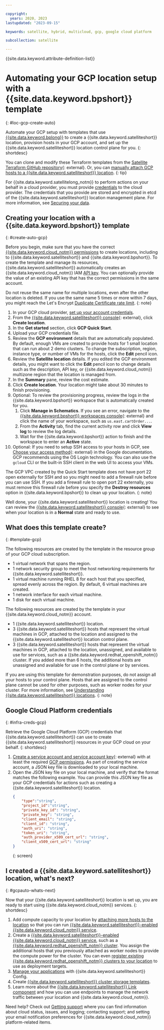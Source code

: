 ```yaml
---

copyright:
  years: 2020, 2023
lastupdated: "2023-09-15"

keywords: satellite, hybrid, multicloud, gcp, google cloud platform

subcollection: satellite

---
```


{{site.data.keyword.attribute-definition-list}}

# Automating your GCP location setup with a {{site.data.keyword.bpshort}} template
{: #loc-gcp-create-auto}

Automate your GCP setup with templates that use [{{site.data.keyword.bplong}}](/docs/schematics?topic=schematics-getting-started) to create a {{site.data.keyword.satelliteshort}} location, provision hosts in your GCP account, and set up the {{site.data.keyword.satelliteshort}} location control plane for you. 
{: shortdesc}

You can clone and modify these Terraform templates from the [Satellite Terraform GitHub repository](https://github.com/terraform-ibm-modules/terraform-ibm-satellite/tree/main/examples){: external}. Or, you can [manually attach GCP hosts to a {{site.data.keyword.satelliteshort}} location](/docs/satellite?topic=satellite-gcp).
{: tip}

For {{site.data.keyword.satellitelong_notm}} to perform actions on your behalf in a cloud provider, you must provide [credentials](#infra-creds-gcp) to the cloud provider. The credentials that you provide are stored and encrypted in etcd of the {{site.data.keyword.satelliteshort}} location management plane. For more information, see [Securing your data](/docs/satellite?topic=satellite-data-security).

## Creating your location with a {{site.data.keyword.bpshort}} template
{: #create-auto-gcp}

Before you begin, make sure that you have the correct [{{site.data.keyword.cloud_notm}} permissions](/docs/satellite?topic=satellite-iam#iam-roles-usecases) to create locations, including to {{site.data.keyword.satelliteshort}} and {{site.data.keyword.bpshort}}. To create the template and manage its resources, {{site.data.keyword.satelliteshort}} automatically creates an {{site.data.keyword.cloud_notm}} IAM [API key](/docs/account?topic=account-manapikey). You can optionally provide the value of an existing API key that has the correct permissions in the same account.

Do not reuse the same name for multiple locations, even after the other location is deleted. If you use the same name 5 times or more within 7 days, you might reach the Let's Encrypt [Duplicate Certificate rate limit](/docs/openshift?topic=openshift-cs_rate_limit).
{: note}

1. In your GCP cloud provider, [set up your account credentials](#infra-creds-gcp).
1. From the [{{site.data.keyword.satelliteshort}} console](https://cloud.ibm.com/satellite/locations){: external}, click **Create location**.
1. In the **Get started** section, click **GCP Quick Start**.
1. Upload your GCP credentials file.
1. Review the **GCP environment** details that are automatically populated. By default, enough VMs are created to provide hosts for 1 small location that can run about 2 demo clusters. To change the subscription, region, instance type, or number of VMs for the hosts, click the **Edit** pencil icon.
1. Review the **Satellite location** details. If you edited the GCP environment details, you might want to click the **Edit** pencil icon to change details such as the description, API key, or {{site.data.keyword.cloud_notm}} multizone region that the location is managed from.
1. In the **Summary** pane, review the cost estimate.
1. Click **Create location**. Your location might take about 30 minutes to finish provisioning.
1. Optional: To review the provisioning progress, review the logs in the {{site.data.keyword.bpshort}} workspace that is automatically created for you.
    1. Click **Manage in Schematics**. If you see an error, navigate to the [{{site.data.keyword.bpshort}} workspaces console](https://cloud.ibm.com/schematics/workspaces){: external} and click the name of your workspace, such as `us.east.cartOrder...`.
    1. From the **Activity** tab, find the current activity row and click **View log** to review the log details.
    1. Wait for the {{site.data.keyword.bpshort}} action to finish and the workspace to enter an **Active** state.
1. Optional: If you need to setup SSH access to your hosts in GCP, see [Choose your access method](https://cloud.google.com/compute/docs/instances/access-overview){: external} in the Google documentation. GCP recommends using the OS Login technology. You can also use the `gcloud` CLI or the built-in SSH client in the web UI to access your VMs.

The GCP VPC created by the Quick Start template does not have port 22 open externally for SSH and so you might need to add a firewall rule before you can use SSH. If you add a firewall rule to open port 22 externally, you must remove this firewall rule before you specify the **Destroy resources** option in {{site.data.keyword.bpshort}} to clean up your location.
{: note}
     

Well done, your {{site.data.keyword.satelliteshort}} location is creating! You can review the [{{site.data.keyword.satelliteshort}} console](https://cloud.ibm.com/satellite/locations){: external} to see when your location is in a **Normal** state and ready to use.

## What does this template create?
{: #template-gcp}

The following resources are created by the template in the resource group of your GCP cloud subscription.

- 1 virtual network that spans the region.
- 1 network security group to meet the host networking requirements for {{site.data.keyword.satelliteshort}}.
- 1 virtual machine running RHEL 8 for each host that you specified, spread evenly across the region. By default, 6 virtual machines are created.
- 1 network interface for each virtual machine.
- 1 disk for each virtual machine.

The following resources are created by the template in your {{site.data.keyword.cloud_notm}} account.

- 1 {{site.data.keyword.satelliteshort}} location.
- 3 {{site.data.keyword.satelliteshort}} hosts that represent the virtual machines in GCP, attached to the location and assigned to the {{site.data.keyword.satelliteshort}} location control plane.
- 3 {{site.data.keyword.satelliteshort}} hosts that represent the virtual machines in GCP, attached to the location, unassigned, and available to use for services, such as a {{site.data.keyword.redhat_openshift_notm}} cluster. If you added more than 6 hosts, the additional hosts are unassigned and available for use in the control plane or by services. 

If you are using this template for demonstration purposes, do not assign all your hosts to your control plane. Hosts that are assigned to the control plane cannot be used for other purposes, such as worker nodes for your cluster. For more information, see [Understanding {{site.data.keyword.satelliteshort}} locations](/docs/satellite?topic=satellite-location-host).
{: note}

## Google Cloud Platform credentials
{: #infra-creds-gcp}

Retrieve the Google Cloud Platform (GCP) credentials that {{site.data.keyword.satelliteshort}} can use to create {{site.data.keyword.satelliteshort}} resources in your GCP cloud on your behalf.
{: shortdesc}

1. [Create a service account and service account key](https://cloud.google.com/docs/authentication/client-libraries#creating_a_service_account){: external} with at least the required [GCP permissions](/docs/satellite?topic=satellite-iam-common#permissions-gcp). As part of creating the service account, a JSON key file is downloaded to your local machine.
2. Open the JSON key file on your local machine, and verify that the format matches the following example. You can provide this JSON key file as your GCP credentials for actions such as creating a {{site.data.keyword.satelliteshort}} location.
    ```json
    {
        "type":"string",
        "project_id":"string",
        "private_key_id": "string",
        "private_key": "string",
        "client_email": "string",
        "client_id": "string",
        "auth_uri": "string",
        "token_uri": "string",
        "auth_provider_x509_cert_url": "string",
        "client_x509_cert_url": "string"
    }
    ```
    {: screen}

## I created a {{site.data.keyword.satelliteshort}} location, what's next?
{: #gcpauto-whats-next}

Now that your {{site.data.keyword.satelliteshort}} location is set up, you are ready to start using {{site.data.keyword.cloud_notm}} services.
{: shortdesc}

1. Add compute capacity to your location by [attaching more hosts to the location](/docs/satellite?topic=satellite-attach-hosts) so that you can run [{{site.data.keyword.satelliteshort}}-enabled {{site.data.keyword.cloud_notm}} service](/docs/satellite?topic=satellite-managed-services).
2. Create a [{{site.data.keyword.satelliteshort}}-enabled {{site.data.keyword.cloud_notm}} service](/docs/satellite?topic=satellite-managed-services), such as a [{{site.data.keyword.redhat_openshift_notm}} cluster](/docs/openshift?topic=openshift-satellite-clusters). You assign the additional hosts that you previously attached as worker nodes to provide the compute power for the cluster. You can even [register existing {{site.data.keyword.redhat_openshift_notm}} clusters to your location](/docs/satellite?topic=satellite-register-openshift-clusters) to use as deployment targets.
3. [Manage your applications](/docs/satellite?topic=satellite-cluster-config) with {{site.data.keyword.satelliteshort}} Config.
4. Create [{{site.data.keyword.satelliteshort}} cluster storage templates](/docs/satellite?topic=satellite-storage-template-ov).
5. Learn more about the [{{site.data.keyword.satelliteshort}} Link component](/docs/satellite?topic=satellite-link-location-cloud) and how you can use endpoints to manage the network traffic between your location and {{site.data.keyword.cloud_notm}}.

Need help? Check out [Getting support](/docs/satellite?topic=satellite-get-help) where you can find information about cloud status, issues, and logging; contacting support; and setting your email notification preferences for {{site.data.keyword.cloud_notm}} platform-related items.
